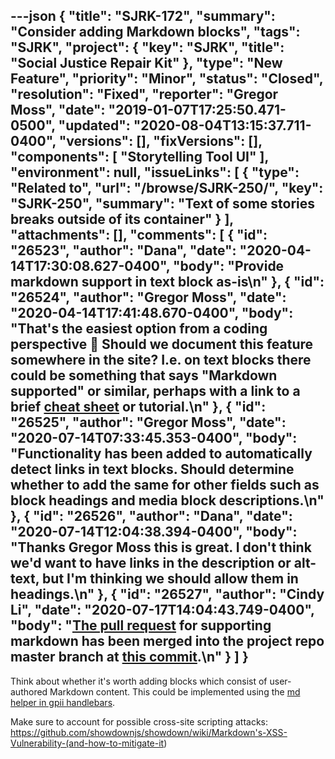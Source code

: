---json
{
  "title": "SJRK-172",
  "summary": "Consider adding Markdown blocks",
  "tags": "SJRK",
  "project": {
    "key": "SJRK",
    "title": "Social Justice Repair Kit"
  },
  "type": "New Feature",
  "priority": "Minor",
  "status": "Closed",
  "resolution": "Fixed",
  "reporter": "Gregor Moss",
  "date": "2019-01-07T17:25:50.471-0500",
  "updated": "2020-08-04T13:15:37.711-0400",
  "versions": [],
  "fixVersions": [],
  "components": [
    "Storytelling Tool UI"
  ],
  "environment": null,
  "issueLinks": [
    {
      "type": "Related to",
      "url": "/browse/SJRK-250/",
      "key": "SJRK-250",
      "summary": "Text of some stories breaks outside of its container"
    }
  ],
  "attachments": [],
  "comments": [
    {
      "id": "26523",
      "author": "Dana",
      "date": "2020-04-14T17:30:08.627-0400",
      "body": "Provide markdown support in text block as-is\n"
    },
    {
      "id": "26524",
      "author": "Gregor Moss",
      "date": "2020-04-14T17:41:48.670-0400",
      "body": "That's the easiest option from a coding perspective 🙂 Should we document this feature somewhere in the site? I.e. on text blocks there could be something that says \"Markdown supported\" or similar, perhaps with a link to a brief [cheat sheet](https://github.com/adam-p/markdown-here/wiki/Markdown-Cheatsheet) or tutorial.\n"
    },
    {
      "id": "26525",
      "author": "Gregor Moss",
      "date": "2020-07-14T07:33:45.353-0400",
      "body": "Functionality has been added to automatically detect links in text blocks. Should determine whether to add the same for other fields such as block headings and media block descriptions.\n"
    },
    {
      "id": "26526",
      "author": "Dana",
      "date": "2020-07-14T12:04:38.394-0400",
      "body": "Thanks Gregor Moss this is great. I don't think we'd want to have links in the description or alt-text, but I'm thinking we should allow them in headings.\n"
    },
    {
      "id": "26527",
      "author": "Cindy Li",
      "date": "2020-07-17T14:04:43.749-0400",
      "body": "[The pull request](https://github.com/fluid-project/sjrk-story-telling/pull/90) for supporting markdown has been merged into the project repo master branch at [this commit](https://github.com/fluid-project/sjrk-story-telling/commit/70bce4e75b4e9ccfa1b17c431b3c61f88cea7a0d).\n"
    }
  ]
}
---
Think about whether it's worth adding blocks which consist of user-authored Markdown content. This could be implemented using the [md helper in gpii handlebars](https://github.com/GPII/gpii-handlebars/blob/master/docs/helper.md#md).

Make sure to account for possible cross-site scripting attacks:\
<https://github.com/showdownjs/showdown/wiki/Markdown's-XSS-Vulnerability-(and-how-to-mitigate-it>)

        